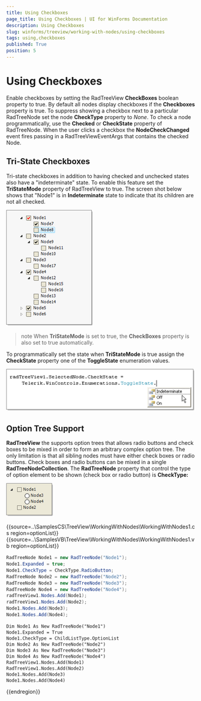 ```yaml
---
title: Using Checkboxes
page_title: Using Checkboxes | UI for WinForms Documentation
description: Using Checkboxes
slug: winforms/treeview/working-with-nodes/using-checkboxes
tags: using,checkboxes
published: True
position: 5
---
```


# Using Checkboxes

Enable checkboxes by setting the RadTreeView __CheckBoxes__ boolean property to true. By default all nodes display checkboxes if the __Checkboxes__ property is true. To suppress showing a checkbox next to a particular RadTreeNode set the node __CheckType__ property to *None*. To check a node programmatically, use the __Checked__ or __CheckState__ property of RadTreeNode. When the user clicks a checkbox the __NodeCheckChanged__ event fires passing in a RadTreeViewEventArgs that contains the checked Node.

## Tri-State Checkboxes

Tri-state checkboxes in addition to having checked and unchecked states also have a "indeterminate" state. To enable this feature set the __TriStateMode__ property of RadTreeView to true. The screen shot below shows that "Node1" is in __Indeterminate__ state to indicate that its children are not all checked.

![treeview-working-with-nodes-using-checkboxes 001](images/treeview-working-with-nodes-using-checkboxes001.png)

>note When __TriStateMode__ is set to true, the __CheckBoxes__ property is also set to true automatically.
>


To programmatically set the state when __TriStateMode__ is true assign the __CheckState__  property one of the __ToggleState__ enumeration values.

![treeview-working-with-nodes-using-checkboxes 002](images/treeview-working-with-nodes-using-checkboxes002.png)

## Option Tree Support

__RadTreeView__ the supports option trees that allows radio buttons and check boxes to be mixed in order to form an arbitrary complex option tree. The only limitation is that all sibling nodes must have either check boxes or radio buttons. Check boxes and radio buttons can be mixed in a single __RadTreeNodeCollection__. The __RadTreeNode__ property that control the type of option element to be shown (check box or radio button) is __CheckType:__

![treeview-working-with-nodes-using-checkboxes 003](images/treeview-working-with-nodes-using-checkboxes003.png)

{{source=..\SamplesCS\TreeView\WorkingWithNodes\WorkingWithNodes1.cs region=optionList}} 
{{source=..\SamplesVB\TreeView\WorkingWithNodes\WorkingWithNodes1.vb region=optionList}} 

````C#
RadTreeNode Node1 = new RadTreeNode("Node1");
Node1.Expanded = true;
Node1.CheckType = CheckType.RadioButton;
RadTreeNode Node2 = new RadTreeNode("Node2");
RadTreeNode Node3 = new RadTreeNode("Node3");
RadTreeNode Node4 = new RadTreeNode("Node4");
radTreeView1.Nodes.Add(Node1);
radTreeView1.Nodes.Add(Node2);
Node1.Nodes.Add(Node3);
Node1.Nodes.Add(Node4);

````
````VB.NET
Dim Node1 As New RadTreeNode("Node1")
Node1.Expanded = True
Node1.CheckType = ChildListType.OptionList
Dim Node2 As New RadTreeNode("Node2")
Dim Node3 As New RadTreeNode("Node3")
Dim Node4 As New RadTreeNode("Node4")
RadTreeView1.Nodes.Add(Node1)
RadTreeView1.Nodes.Add(Node2)
Node1.Nodes.Add(Node3)
Node1.Nodes.Add(Node4)

````

{{endregion}}

